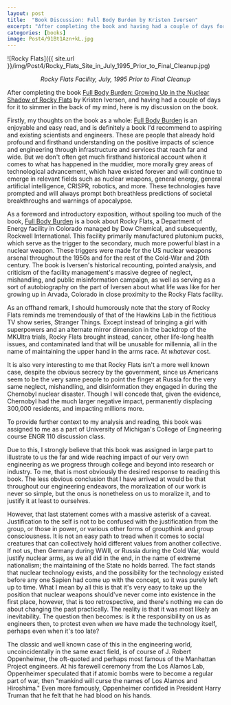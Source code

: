 ```yaml
---
layout: post
title:  "Book Discussion: Full Body Burden by Kristen Iversen"
excerpt: "After completing the book and having had a couple of days for it to simmer in the back of my mind, here is my discussion on the book."
categories: [books]
image: Post4/91Bt1Azn+kL.jpg
---
```


![Rocky Flats]({{ site.url }}/img/Post4/Rocky_Flats_Site_in_July_1995_Prior_to_Final_Cleanup.jpg)
<div align="center"> <i> Rocky Flats Facility, July, 1995 Prior to Final Cleanup </i> </div>

After completing the book <u>Full Body Burden: Growing Up in the Nuclear Shadow of Rocky Flats</u> by Kristen Iversen, and having had a couple of days for it to simmer in the back of my mind, here is my discussion on the book.


Firstly, my thoughts on the book as a whole: <u>Full Body Burden</u> is an enjoyable and easy read, and is definitely a book I'd recommend to aspiring and existing scientists and engineers. These are people that already hold profound and firsthand understanding on the positive impacts of science and engineering through infrastructure and services that reach far and wide. But we don't often get much firsthand historical account when it comes to what has happened in the muddier, more morally grey areas of technological advancement, which have existed forever and will continue to emerge in relevant fields such as nuclear weapons, general energy, general artificial intelligence, CRISPR, robotics, and more. These technologies have prompted and will always prompt both breathless predictions of societal breakthroughs and warnings of apocalypse.


As a foreword and introductory exposition, without spoiling too much of the book, <u>Full Body Burden</u> is a book about Rocky Flats, a Department of Energy facility in Colorado managed by Dow Chemical, and subsequently, Rockwell International. This facility primarily manufactured plutonium pucks, which serve as the trigger to the secondary, much more powerful blast in a nuclear weapon. These triggers were made for the US nuclear weapons arsenal throughout the 1950s and for the rest of the Cold-War and 20th century. The book is Iversen's historical recounting, pointed analysis, and criticism of the facility management's massive degree of neglect, mishandling, and public misinformation campaign, as well as serving as a sort of autobiography on the part of Iversen about what life was like for her growing up in Arvada, Colorado in close proximity to the Rocky Flats facility.


As an offhand remark, I should humorously note that the story of Rocky Flats reminds me tremendously of that of the Hawkins Lab in the fictitious TV show series, Stranger Things. Except instead of bringing a girl with superpowers and an alternate mirror dimension in the backdrop of the MKUltra trials, Rocky Flats brought instead, cancer, other life-long health issues, and contaminated land that will be unusable for millennia, all in the name of maintaining the upper hand in the arms race. At <i>whatever</i> cost.


It is also very interesting to me that Rocky Flats isn't a more well known case, despite the obvious secrecy by the government, since us Americans seem to be the very same people to point the finger at Russia for the very same neglect, mishandling, and disinformation they engaged in during the Chernobyl nuclear disaster. Though I will concede that, given the evidence, Chernobyl had the much larger negative impact, permanently displacing 300,000 residents, and impacting millions more.


To provide further context to my analysis and reading, this book was assigned to me as a part of University of Michigan's College of Engineering course ENGR 110 discussion class.


Due to this, I strongly believe that this book was assigned in large part to illustrate to us the far and wide reaching impact of our very own engineering as we progress through college and beyond into research or industry. To me, that is most obviously the desired response to reading this book. The less obvious conclusion that I have arrived at would be that throughout our engineering endeavors, the moralization of our work is never so simple, but the onus is nonetheless on us to moralize it, and to justify it at least to ourselves.


However, that last statement comes with a massive asterisk of a caveat.  Justification to the self is not to be confused with the justification from the group, or those in power, or various other forms of groupthink and group consciousness. It is not an easy path to tread when it comes to social creatures that can collectively hold different values from another collective. If not us, then Germany during WWII, or Russia during the Cold War, would justify nuclear arms, as we all did in the end, in the name of extreme nationalism; the maintaining of the State no holds barred. The fact stands that nuclear technology exists, and the possibility for the technology existed before any one Sapien had come up with the concept, so it was purely left up to time. What I mean by all this is that it's very easy to take up the position that nuclear weapons should've never come into existence in the first place, however, that is too retrospective, and there's nothing we can do about changing the past practically. The reality is that it was most likely an inevitability. The question then becomes: is it the responsibility on us as engineers then, to protest even when we have made the technology itself, perhaps even when it's too late?


The classic and well known case of this in the engineering world, uncoincidentally in the same exact field, is of course of J. Robert Oppenheimer, the oft-quoted and perhaps most famous of the Manhattan Project engineers. At his farewell ceremony from the Los Alamos Lab, Oppenheimer speculated that if atomic bombs were to become a regular part of war, then "mankind will curse the names of Los Alamos and Hiroshima." Even more famously, Oppenheimer confided in President Harry Truman that he felt that he had blood on his hands.
